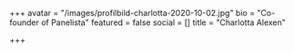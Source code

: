 +++
avatar = "/images/profilbild-charlotta-2020-10-02.jpg"
bio = "Co-founder of Panelista"
featured = false
social = []
title = "Charlotta Alexen"

+++

